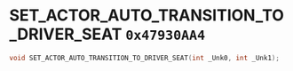 # SET_ACTOR_AUTO_TRANSITION_TO_DRIVER_SEAT `0x47930AA4`

```cpp
void SET_ACTOR_AUTO_TRANSITION_TO_DRIVER_SEAT(int _Unk0, int _Unk1);
```
